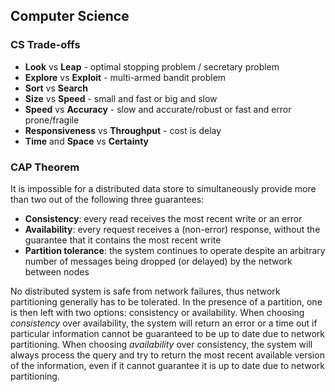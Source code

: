 ## Computer Science


### CS Trade-offs
- **Look** vs **Leap** - optimal stopping problem / secretary problem
- **Explore** vs **Exploit** - multi-armed bandit problem
- **Sort** vs **Search**
- **Size** vs **Speed** - small and fast or big and slow
- **Speed** vs **Accuracy** - slow and accurate/robust or fast and error prone/fragile
- **Responsiveness** vs **Throughput** - cost is delay
- **Time** and **Space** vs **Certainty**


### CAP Theorem
It is impossible for a distributed data store to simultaneously provide more than two out of the following three guarantees:  
- **Consistency**: every read receives the most recent write or an error  
- **Availability**: every request receives a (non-error) response, without the guarantee that it contains the most recent write  
- **Partition tolerance**: the system continues to operate despite an arbitrary number of messages being dropped (or delayed) by the network between nodes  

No distributed system is safe from network failures, thus network partitioning generally has to be tolerated. In the presence of a partition, one is then left with two options: consistency or availability. When choosing *consistency* over availability, the system will return an error or a time out if particular information cannot be guaranteed to be up to date due to network partitioning. When choosing *availability* over consistency, the system will always process the query and try to return the most recent available version of the information, even if it cannot guarantee it is up to date due to network partitioning.
